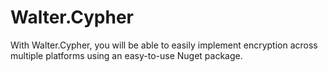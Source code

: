 # Walter.Cypher
With Walter.Cypher, you will be able to easily implement encryption across multiple platforms using an easy-to-use Nuget package.
